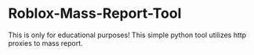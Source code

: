 # Roblox-Mass-Report-Tool
This is only for educational purposes! This simple python tool utilizes http proxies to mass report.
